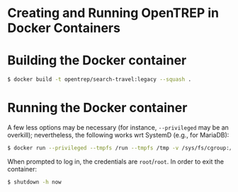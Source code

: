 Creating and Running OpenTREP in Docker Containers
==================================================

# Building the Docker container

```bash
$ docker build -t opentrep/search-travel:legacy --squash .
```

# Running the Docker container
A few less options may be necessary (for instance, ``--privileged`` may be an
overkill); nevertheless, the following works wrt SystemD (e.g., for MariaDB):
```bash
$ docker run --privileged --tmpfs /run --tmpfs /tmp -v /sys/fs/cgroup:/sys/fs/cgroup:ro --rm -it opentrep/search-travel:legacy bash -c "/usr/sbin/init"
```

When prompted to log in, the credentials are ``root``/``root``. In order to exit the container:
```bash
$ shutdown -h now
```

